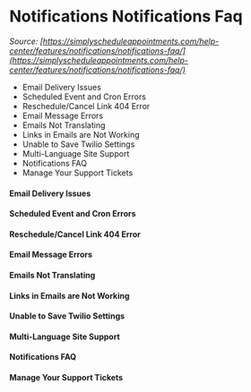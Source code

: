 # Notifications Notifications Faq


*Source: [https://simplyscheduleappointments.com/help-center/features/notifications/notifications-faq/](https://simplyscheduleappointments.com/help-center/features/notifications/notifications-faq/)*

- Email Delivery Issues
- Scheduled Event and Cron Errors
- Reschedule/Cancel Link 404 Error
- Email Message Errors
- Emails Not Translating
- Links in Emails are Not Working
- Unable to Save Twilio Settings
- Multi-Language Site Support
- Notifications FAQ
- Manage Your Support Tickets

#### Email Delivery Issues

#### Scheduled Event and Cron Errors

#### Reschedule/Cancel Link 404 Error

#### Email Message Errors

#### Emails Not Translating

#### Links in Emails are Not Working

#### Unable to Save Twilio Settings

#### Multi-Language Site Support

#### Notifications FAQ

#### Manage Your Support Tickets
